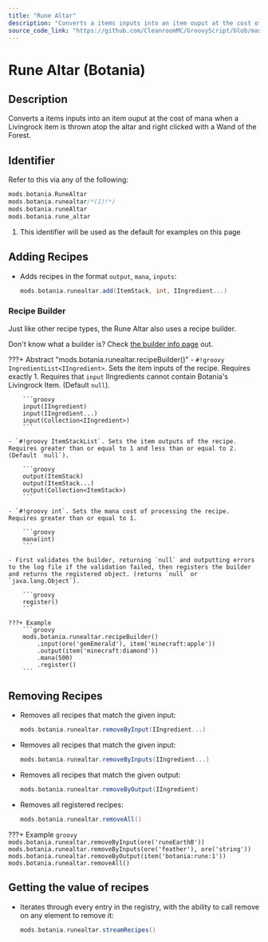 ```yaml
---
title: "Rune Altar"
description: "Converts a items inputs into an item ouput at the cost of mana when a Livingrock item is thrown atop the altar and right clicked with a Wand of the Forest."
source_code_link: "https://github.com/CleanroomMC/GroovyScript/blob/master/src/main/java/com/cleanroommc/groovyscript/compat/mods/botania/RuneAltar.java"
---
```


# Rune Altar (Botania)

## Description

Converts a items inputs into an item ouput at the cost of mana when a Livingrock item is thrown atop the altar and right clicked with a Wand of the Forest.

## Identifier

Refer to this via any of the following:

```groovy hl_lines="2"
mods.botania.RuneAltar
mods.botania.runealtar/*(1)!*/
mods.botania.runeAltar
mods.botania.rune_altar
```

1. This identifier will be used as the default for examples on this page

## Adding Recipes

- Adds recipes in the format `output`, `mana`, `inputs`:

    ```groovy
    mods.botania.runealtar.add(ItemStack, int, IIngredient...)
    ```


### Recipe Builder

Just like other recipe types, the Rune Altar also uses a recipe builder.

Don't know what a builder is? Check [the builder info page](../../../groovy/builder.md) out.

???+ Abstract "mods.botania.runealtar.recipeBuilder()"
    - `#!groovy IngredientList<IIngredient>`. Sets the item inputs of the recipe. Requires exactly 1. Requires that `input` IIngredients cannot contain Botania's Livingrock Item. (Default `null`).

        ```groovy
        input(IIngredient)
        input(IIngredient...)
        input(Collection<IIngredient>)
        ```

    - `#!groovy ItemStackList`. Sets the item outputs of the recipe. Requires greater than or equal to 1 and less than or equal to 2. (Default `null`).

        ```groovy
        output(ItemStack)
        output(ItemStack...)
        output(Collection<ItemStack>)
        ```

    - `#!groovy int`. Sets the mana cost of processing the recipe. Requires greater than or equal to 1.

        ```groovy
        mana(int)
        ```

    - First validates the builder, returning `null` and outputting errors to the log file if the validation failed, then registers the builder and returns the registered object. (returns `null` or `java.lang.Object`).

        ```groovy
        register()
        ```

    ???+ Example
        ```groovy
        mods.botania.runealtar.recipeBuilder()
            .input(ore('gemEmerald'), item('minecraft:apple'))
            .output(item('minecraft:diamond'))
            .mana(500)
            .register()
        ```



## Removing Recipes

- Removes all recipes that match the given input:

    ```groovy
    mods.botania.runealtar.removeByInput(IIngredient...)
    ```

- Removes all recipes that match the given input:

    ```groovy
    mods.botania.runealtar.removeByInputs(IIngredient...)
    ```

- Removes all recipes that match the given output:

    ```groovy
    mods.botania.runealtar.removeByOutput(IIngredient)
    ```

- Removes all registered recipes:

    ```groovy
    mods.botania.runealtar.removeAll()
    ```

???+ Example
    ```groovy
    mods.botania.runealtar.removeByInput(ore('runeEarthB'))
    mods.botania.runealtar.removeByInputs(ore('feather'), ore('string'))
    mods.botania.runealtar.removeByOutput(item('botania:rune:1'))
    mods.botania.runealtar.removeAll()
    ```

## Getting the value of recipes

- Iterates through every entry in the registry, with the ability to call remove on any element to remove it:

    ```groovy
    mods.botania.runealtar.streamRecipes()
    ```

